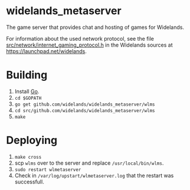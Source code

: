 # widelands_metaserver

The game server that provides chat and hosting of games for Widelands.

For information about the used network protocol, see the file
[src/network/internet_gaming_protocol.h](http://bazaar.launchpad.net/~widelands-dev/widelands/trunk/view/head:/src/network/internet_gaming_protocol.h)
in the Widelands sources at <https://launchpad.net/widelands>.

# Building

1. Install [Go](https://golang.org/doc/install).
2. `cd $GOPATH`
3. `go get github.com/widelands/widelands_metaserver/wlms`
4. `cd src/github.com/widelands/widelands_metaserver/wlms`
5. `make`

# Deploying

1. `make cross`
2. scp `wlms` over to the server and replace `/usr/local/bin/wlms`.
3. `sudo restart wlmetaserver`
4. Check in `/var/log/upstart/wlmetaserver.log` that the restart was
   successfull.
